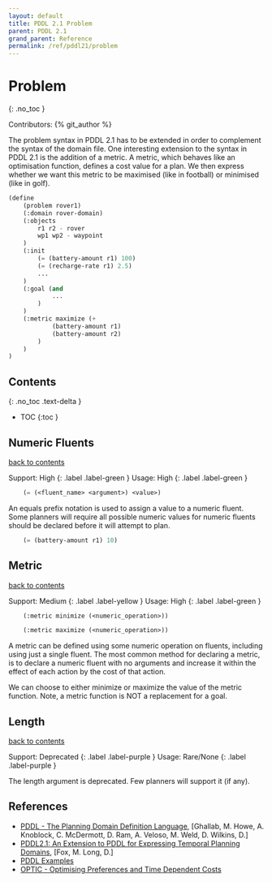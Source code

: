 ```yaml
---
layout: default
title: PDDL 2.1 Problem
parent: PDDL 2.1
grand_parent: Reference
permalink: /ref/pddl21/problem
---
```

# Problem
{: .no_toc }

Contributors: {% git_author %}

The problem syntax in PDDL 2.1 has to be extended in order to complement the syntax of the domain file. One interesting extension to the syntax in PDDL 2.1 is the addition of a metric. A metric, which behaves like an optimisation function, defines a cost value for a plan. We then express whether we want this metric to be maximised (like in football) or minimised (like in golf).

```cl
(define
    (problem rover1)
    (:domain rover-domain)
    (:objects
        r1 r2 - rover
        wp1 wp2 - waypoint
    )
    (:init
        (= (battery-amount r1) 100)
        (= (recharge-rate r1) 2.5)
        ...
    )
    (:goal (and
            ...
        )
    )
    (:metric maximize (+
            (battery-amount r1)
            (battery-amount r2)
        )
    )
)
```

## Contents
{: .no_toc .text-delta }

- TOC
{:toc }

## Numeric Fluents

[back to contents](#contents)

Support: High
{: .label .label-green }
Usage: High
{: .label .label-green }

```cl
    (= (<fluent_name> <argument>) <value>)
```

An equals prefix notation is used to assign a value to a numeric fluent. Some planners will require all possible numeric values for numeric fluents should be declared before it will attempt to plan.

```cl
    (= (battery-amount r1) 10)
```

## Metric

[back to contents](#contents)

Support: Medium
{: .label .label-yellow }
Usage: High
{: .label .label-green }

```cl
    (:metric minimize (<numeric_operation>))
```

```cl
    (:metric maximize (<numeric_operation>))
```

A metric can be defined using some numeric operation on fluents, including using just a single fluent. The most common method for declaring a metric, is to declare a numeric fluent with no arguments and increase it within the effect of each action by the cost of that action.

We can choose to either minimize or maximize the value of the metric function. Note, a metric function is NOT a replacement for a goal.

## Length

[back to contents](#contents)

Support: Deprecated
{: .label .label-purple }
Usage: Rare/None
{: .label .label-purple }

The length argument is deprecated. Few planners will support it (if any).

## References

- [PDDL - The Planning Domain Definition Language](http://www.cs.cmu.edu/~mmv/planning/readings/98aips-PDDL.pdf), [Ghallab, M. Howe, A. Knoblock, C. McDermott, D. Ram, A. Veloso, M. Weld, D. Wilkins, D.]
- [PDDL2.1: An Extension to PDDL for Expressing Temporal Planning Domains](https://jair.org/index.php/jair/article/view/10352/24759), [Fox, M. Long, D.]
- [PDDL Examples](https://github.com/yarox/pddl-examples)
- [OPTIC - Optimising Preferences and Time Dependent Costs](https://nms.kcl.ac.uk/planning/software/optic.html)